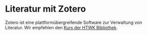 # Literatur mit Zotero

Zotero ist eine plattformübergreifende Software zur Verwaltung von Literatur. Wir empfehlen den [Kurs der HTWK Bibliothek](https://bibliothek.htwk-leipzig.de/kurse-und-beratung/zotero-kurs/).